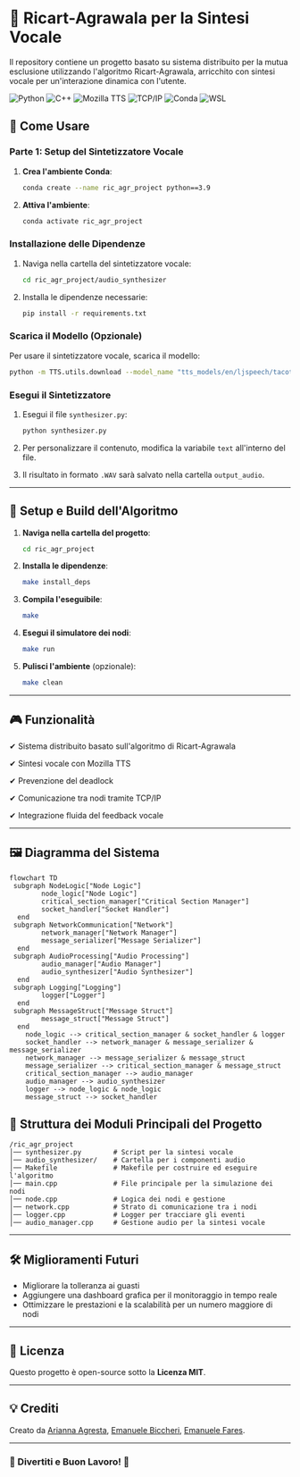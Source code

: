 # 📌 Ricart-Agrawala per la Sintesi Vocale

Il repository contiene un progetto basato su sistema distribuito per la mutua esclusione utilizzando l'algoritmo Ricart-Agrawala, arricchito con sintesi vocale per un'interazione dinamica con l'utente.


![Python](https://img.shields.io/badge/Python-3776AB?style=for-the-badge&logo=python&logoColor=white) ![C++](https://img.shields.io/badge/C%2B%2B-00599C?style=for-the-badge&logo=c%2B%2B&logoColor=white) ![Mozilla TTS](https://img.shields.io/badge/Mozilla_TTS-FF7F00?style=for-the-badge&logo=mozilla&logoColor=white) ![TCP/IP](https://img.shields.io/badge/TCP%2FIP-000000?style=for-the-badge&logo=internet-explorer&logoColor=white)  ![Conda](https://img.shields.io/badge/Conda-2C6E49?style=for-the-badge&logo=anaconda&logoColor=white) ![WSL](https://img.shields.io/badge/WSL-1E1E1E?style=for-the-badge&logo=windows-subsystem-for-linux&logoColor=white)


## 📖 Come Usare

### Parte 1: Setup del Sintetizzatore Vocale

1. **Crea l'ambiente Conda**:

   ```bash
   conda create --name ric_agr_project python==3.9
   ```

2. **Attiva l'ambiente**:

   ```bash
   conda activate ric_agr_project
   ```

### Installazione delle Dipendenze

1. Naviga nella cartella del sintetizzatore vocale:

   ```bash
   cd ric_agr_project/audio_synthesizer
   ```

2. Installa le dipendenze necessarie:

   ```bash
   pip install -r requirements.txt
   ```

### Scarica il Modello (Opzionale)

Per usare il sintetizzatore vocale, scarica il modello:

```bash
python -m TTS.utils.download --model_name "tts_models/en/ljspeech/tacotron2-DDC"
```

### Esegui il Sintetizzatore

1. Esegui il file `synthesizer.py`:

   ```bash
   python synthesizer.py
   ```
2. Per personalizzare il contenuto, modifica la variabile `text` all'interno del file.
3. Il risultato in formato `.WAV` sarà salvato nella cartella `output_audio`.

---

## 🔧 Setup e Build dell'Algoritmo

1. **Naviga nella cartella del progetto**:

   ```bash
   cd ric_agr_project
   ```

2. **Installa le dipendenze**:

   ```bash
   make install_deps
   ```

3. **Compila l'eseguibile**:

   ```bash
   make
   ```

4. **Esegui il simulatore dei nodi**:

   ```bash
   make run
   ```

5. **Pulisci l'ambiente** (opzionale):

   ```bash
   make clean
   ```

---

## 🎮 Funzionalità

✔ Sistema distribuito basato sull'algoritmo di Ricart-Agrawala

✔ Sintesi vocale con Mozilla TTS

✔ Prevenzione del deadlock

✔ Comunicazione tra nodi tramite TCP/IP

✔ Integrazione fluida del feedback vocale

---

## 🖼 Diagramma del Sistema

```mermaid
flowchart TD
 subgraph NodeLogic["Node Logic"]
        node_logic["Node Logic"]
        critical_section_manager["Critical Section Manager"]
        socket_handler["Socket Handler"]
  end
 subgraph NetworkCommunication["Network"]
        network_manager["Network Manager"]
        message_serializer["Message Serializer"]
  end
 subgraph AudioProcessing["Audio Processing"]
        audio_manager["Audio Manager"]
        audio_synthesizer["Audio Synthesizer"]
  end
 subgraph Logging["Logging"]
        logger["Logger"]
  end
 subgraph MessageStruct["Message Struct"]
        message_struct["Message Struct"]
  end
    node_logic --> critical_section_manager & socket_handler & logger
    socket_handler --> network_manager & message_serializer & message_serializer
    network_manager --> message_serializer & message_struct
    message_serializer --> critical_section_manager & message_struct
    critical_section_manager --> audio_manager
    audio_manager --> audio_synthesizer
    logger --> node_logic & node_logic
    message_struct --> socket_handler
```

## 🔧 Struttura dei Moduli Principali del Progetto

```
/ric_agr_project
│── synthesizer.py        # Script per la sintesi vocale
│── audio_synthesizer/    # Cartella per i componenti audio
│── Makefile              # Makefile per costruire ed eseguire l'algoritmo
│── main.cpp              # File principale per la simulazione dei nodi
│── node.cpp              # Logica dei nodi e gestione
│── network.cpp           # Strato di comunicazione tra i nodi
│── logger.cpp            # Logger per tracciare gli eventi
│── audio_manager.cpp     # Gestione audio per la sintesi vocale
```

---

## 🛠 Miglioramenti Futuri


- Migliorare la tolleranza ai guasti
- Aggiungere una dashboard grafica per il monitoraggio in tempo reale
- Ottimizzare le prestazioni e la scalabilità per un numero maggiore di nodi

---

## 📜 Licenza

Questo progetto è open-source sotto la **Licenza MIT**.

---

## 💡 Crediti


Creato da [Arianna Agresta](https://github.com/Arianna6400), [Emanuele Biccheri](https://github.com/Emanuele1087650), [Emanuele Fares](https://github.com/FaresEmanuele).

---

### 🚀 Divertiti e Buon Lavoro! 🎉
